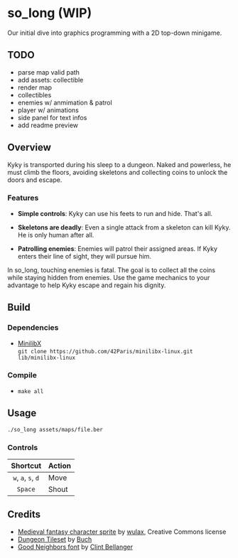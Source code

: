 # so_long (WIP)

Our initial dive into graphics programming with a 2D top-down minigame.

## TODO
- parse map valid path
- add assets: collectible
- render map
- collectibles
- enemies w/ anmimation & patrol
- player w/ animations
- side panel for text infos
- add readme preview

## Overview

Kyky is transported during his sleep to a dungeon. Naked and powerless, he must climb the floors, avoiding skeletons and collecting coins to unlock the doors and escape.

### Features
- **Simple controls**: Kyky can use his feets to run and hide. That's all.

- **Skeletons are deadly**: Even a single attack from a skeleton can kill Kyky. He is only human after all.

- **Patrolling enemies**: Enemies will patrol their assigned areas. If Kyky enters their line of sight, they will pursue him. 

In so_long, touching enemies is fatal. The goal is to collect all the coins while staying hidden from enemies. Use the game mechanics to your advantage to help Kyky escape and regain his dignity.

## Build

### Dependencies

- [MinilibX](https://github.com/42Paris/minilibx-linux)  
`git clone https://github.com/42Paris/minilibx-linux.git lib/minilibx-linux`

### Compile

- `make all`

## Usage

`./so_long assets/maps/file.ber`

### Controls

Shortcut | Action
:---: | ---
`w`, `a`, `s`, `d` | Move
`Space` | Shout

## Credits

- [Medieval fantasy character sprite](https://opengameart.org/content/lpc-medieval-fantasy-character-sprites) by [wulax](https://opengameart.org/users/wulax), Creative Commons license
- [Dungeon Tileset](https://opengameart.org/content/dungeon-tileset) by [Buch](https://opengameart.org/users/buch)
- [Good Neighbors font](https://opengameart.org/content/good-neighbors-pixel-font) by [Clint Bellanger](https://opengameart.org/users/clint-bellanger)